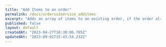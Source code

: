 ```yaml
---
title: "Add Items to an order"
permalink: /docs/ordersv3service_additems
excerpt: "Adds an array of items to an existing order, if the order already has items this endpoint merges the new items into the existing ones and run the validation one more time. So no nested loops are allowed in the items."
published: false
layout: default
createdAt: "2023-04-27T18:30:06.705Z"
updatedAt: "2023-09-01T15:43:54.232Z"
---
```

